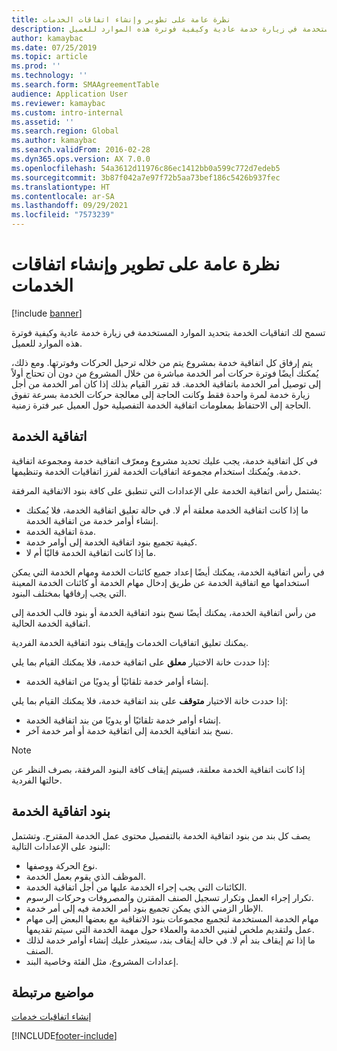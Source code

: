 ```yaml
---
title: نظرة عامة على تطوير وإنشاء اتفاقات الخدمات
description: تسمح لك اتفاقيات الخدمة بتحديد الموارد المستخدمة في زيارة خدمة عادية وكيفية فوترة هذه الموارد للعميل.
author: kamaybac
ms.date: 07/25/2019
ms.topic: article
ms.prod: ''
ms.technology: ''
ms.search.form: SMAAgreementTable
audience: Application User
ms.reviewer: kamaybac
ms.custom: intro-internal
ms.assetid: ''
ms.search.region: Global
ms.author: kamaybac
ms.search.validFrom: 2016-02-28
ms.dyn365.ops.version: AX 7.0.0
ms.openlocfilehash: 54a3612d11976c86ec1412bb0a599c772d7edeb5
ms.sourcegitcommit: 3b87f042a7e97f72b5aa73bef186c5426b937fec
ms.translationtype: HT
ms.contentlocale: ar-SA
ms.lasthandoff: 09/29/2021
ms.locfileid: "7573239"
---
```

# <a name="develop-and-establish-service-agreements-overview"></a>نظرة عامة على تطوير وإنشاء اتفاقات الخدمات

[!include [banner](../includes/banner.md)]

تسمح لك اتفاقيات الخدمة بتحديد الموارد المستخدمة في زيارة خدمة عادية وكيفية فوترة هذه الموارد للعميل.

يتم إرفاق كل اتفاقية خدمة بمشروع يتم من خلاله ترحيل الحركات وفوترتها. ومع ذلك، يُمكنك أيضًا فوترة حركات أمر الخدمة مباشرة من خلال المشروع من دون أن تحتاج أولاً إلى توصيل أمر الخدمة باتفاقية الخدمة. قد تقرر القيام بذلك إذا كان أمر الخدمة من أجل زيارة خدمة لمرة واحدة فقط وكانت الحاجة إلى معالجة حركات الخدمة بسرعة تفوق الحاجة إلى الاحتفاظ بمعلومات اتفاقية الخدمة التفصيلية حول العميل عبر فترة زمنية.

## <a name="service-agreement"></a>اتفاقية الخدمة

في كل اتفاقية خدمة، يجب عليك تحديد مشروع ومعرّف اتفاقية خدمة ومجموعة اتفاقية خدمة. ويُمكنك استخدام مجموعة اتفاقيات الخدمة لفرز اتفاقيات الخدمة وتنظيمها.

يشتمل رأس اتفاقية الخدمة على الإعدادات التي تنطبق على كافة بنود الاتفاقية المرفقة:

-  ما إذا كانت اتفاقية الخدمة معلقة أم لا. في حالة تعليق اتفاقية الخدمة، فلا يُمكنك إنشاء أوامر خدمة من اتفاقية الخدمة.
-  مدة اتفاقية الخدمة.
-  كيفية تجميع بنود اتفاقية الخدمة إلى أوامر خدمة.
-  ما إذا كانت اتفاقية الخدمة قالبًا أم لا.

في رأس اتفاقية الخدمة، يمكنك أيضًا إعداد جميع كائنات الخدمة ومهام الخدمة التي يمكن استخدامها مع اتفاقية الخدمة عن طريق إدخال مهام الخدمة أو كائنات الخدمة المعينة التي يجب إرفاقها بمختلف البنود.

من رأس اتفاقية الخدمة، يمكنك أيضًا نسخ بنود اتفاقية الخدمة أو بنود قالب الخدمة إلى اتفاقية الخدمة الحالية.

يمكنك تعليق اتفاقيات الخدمات وإيقاف بنود اتفاقية الخدمة الفردية.

إذا حددت خانة الاختيار **معلق‬** على اتفاقية خدمة، فلا يمكنك القيام بما يلي:

-    إنشاء أوامر خدمة تلقائيًا أو يدويًا من اتفاقية الخدمة.

إذا حددت خانة الاختيار **متوقف** على بند اتفاقية خدمة، فلا يمكنك القيام بما يلي:

-    إنشاء أوامر خدمة تلقائيًا أو يدويًا من بند اتفاقية الخدمة.
-    نسخ بند اتفاقية الخدمة إلى اتفاقية خدمة أو أمر خدمة آخر.


> [!NOTE]
> إذا كانت اتفاقية الخدمة معلقة، فسيتم إيقاف كافة البنود المرفقة، بصرف النظر عن حالتها الفردية.

## <a name="service-agreement-lines"></a>بنود اتفاقية الخدمة

يصف كل بند من بنود اتفاقية الخدمة بالتفصيل محتوى عمل الخدمة المقترح. وتشتمل البنود على الإعدادات التالية:

-  نوع الحركة ووصفها.
-  الموظف الذي يقوم بعمل الخدمة.
-  الكائنات التي يجب إجراء الخدمة عليها من أجل اتفاقية الخدمة.
-  تكرار إجراء العمل وتكرار تسجيل الصنف المقترن والمصروفات وحركات الرسوم.
-  الإطار الزمني الذي يمكن تجميع بنود أمر الخدمة فيه إلى أمر خدمة.
-  مهام الخدمة المستخدمة لتجميع مجموعات بنود الاتفاقية مع بعضها البعض إلى مهام عمل ولتقديم ملخص لفنيي الخدمة والعملاء حول مهمة الخدمة التي سيتم تقديمها.
-  ما إذا تم إيقاف بند أم لا. في حالة إيقاف بند، سيتعذر عليك إنشاء أوامر خدمة لذلك الصنف.
-  إعدادات المشروع، مثل الفئة وخاصية البند.

## <a name="related-topics"></a>مواضيع مرتبطة

[إنشاء اتفاقيات خدمات](create-service-agreements.md)


[!INCLUDE[footer-include](../../includes/footer-banner.md)]